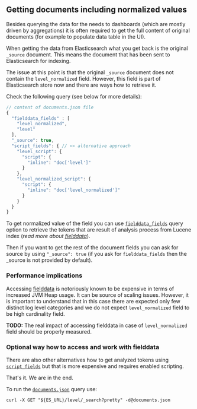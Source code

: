 ## Getting documents including normalized values

Besides querying the data for the needs to dashboards (which are mostly driven by aggregations)
it is often required to get the full content of original documents (for example to populate data
table in the UI). 

When getting the data from Elasticsearch what you get back is the original `_source` document.
This means the document that has been sent to Elasticsearch for indexing.

The issue at this point is that the original `_source` document does not contain the `level_normalized`
field. However, this field is part of Elasticsearch store now and there are ways how to retrieve it.

Check the following query (see below for more details):

````javascript
// content of documents.json file
{
  "fielddata_fields" : [
    "level_normalized",
    "level"
  ],
  "_source": true,
  "script_fields": { // << alternative approach
    "level_script": {
      "script": {
        "inline": "doc['level']"
      }
    },
    "level_normalized_script": {
      "script": {
        "inline": "doc['level_normalized']"
      }
    }
  }
}
````
To get normalized value of the field you can use
[`fielddata_fields`](https://www.elastic.co/guide/en/elasticsearch/reference/2.4/search-request-fielddata-fields.html)
query option to retrieve the tokens that are result of analysis process from Lucene index
(_read more about [fielddata](https://www.elastic.co/guide/en/elasticsearch/reference/2.4/fielddata.html)_).

Then if you want to get the rest of the document fields you can ask for source by
using `"_source": true` (if you ask for `fielddata_fields` then the _source is not provided by default).

### Performance implications

Accessing [fielddata](https://www.elastic.co/guide/en/elasticsearch/reference/2.4/fielddata.html) is
notoriously known to be expensive in terms of increased JVM Heap usage. It can be source of scaling issues.
However, it is important to understand that in this case there are expected only few distinct
log level categories and we do not expect `level_normalized` field to be high cardinality field.

**TODO:** The real impact of accessing fielddata in case of `level_normalized` field should be properly measured.

### Optional way how to access and work with fielddata

There are also other alternatives how to get analyzed tokens using [`script_fields`](https://www.elastic.co/guide/en/elasticsearch/reference/2.4/search-request-script-fields.html)
but that is more expensive and requires enabled scripting.  

That's it. We are in the end.

To run the [`documents.json`](documents.json) query use:

````shell
curl -X GET "${ES_URL}/level/_search?pretty" -d@documents.json
````
